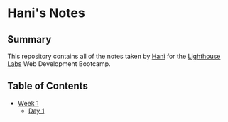 # Hani's Notes

## Summary 

This repository contains all of the notes taken by [Hani](https://github.com/hanisiddiqui) for the [Lighthouse Labs](https://www.lighthouselabs.ca/) Web Development Bootcamp.

## Table of Contents 
* [Week 1](/Week_1)
  * [Day 1](/Week_1/Day_1)